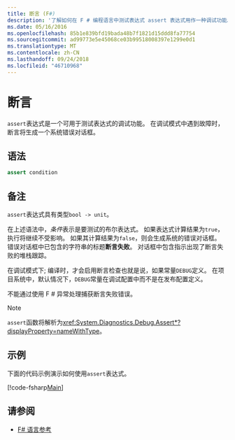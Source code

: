 ```yaml
---
title: 断言 (F#)
description: '了解如何在 F # 编程语言中测试表达式 assert 表达式用作一种调试功能。'
ms.date: 05/16/2016
ms.openlocfilehash: 85b1e839bfd19bada48b7f1821d15ddd8fa77754
ms.sourcegitcommit: ad99773e5e45068ce03b99518008397e1299e0d1
ms.translationtype: MT
ms.contentlocale: zh-CN
ms.lasthandoff: 09/24/2018
ms.locfileid: "46710968"
---
```

# <a name="assertions"></a>断言

`assert`表达式是一个可用于测试表达式的调试功能。 在调试模式中遇到故障时，断言将生成一个系统错误对话框。

## <a name="syntax"></a>语法

```fsharp
assert condition
```

## <a name="remarks"></a>备注

`assert`表达式具有类型`bool -> unit`。

在上述语法中，*条件*表示是要测试的布尔表达式。 如果表达式计算结果为`true`，执行将继续不受影响。 如果其计算结果为`false`，则会生成系统的错误对话框。 错误对话框中已包含的字符串的标题**断言失败**。 对话框中包含指示出现了断言失败的堆栈跟踪。

在调试模式下; 编译时，才会启用断言检查也就是说，如果常量`DEBUG`定义。 在项目系统中，默认情况下，`DEBUG`常量在调试配置中而不是在发布配置定义。

不能通过使用 F # 异常处理捕获断言失败错误。

>[!NOTE]
`assert`函数将解析为<xref:System.Diagnostics.Debug.Assert*?displayProperty=nameWithType>。

## <a name="example"></a>示例

下面的代码示例演示如何使用`assert`表达式。

[!code-fsharp[Main](../../../samples/snippets/fsharp/lang-ref-2/snippet5401.fs)]

## <a name="see-also"></a>请参阅

- [F# 语言参考](index.md)
